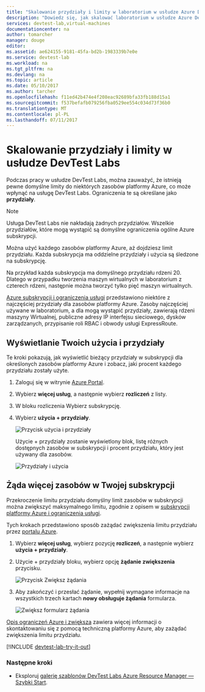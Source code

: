 ```yaml
---
title: "Skalowanie przydziały i limity w laboratorium w usłudze Azure DevTest Labs | Dokumentacja firmy Microsoft"
description: "Dowiedz się, jak skalować laboratorium w usłudze Azure DevTest Labs"
services: devtest-lab,virtual-machines
documentationcenter: na
author: tomarcher
manager: douge
editor: 
ms.assetid: ae624155-9181-45fa-bd2b-1983339b7e0e
ms.service: devtest-lab
ms.workload: na
ms.tgt_pltfrm: na
ms.devlang: na
ms.topic: article
ms.date: 05/10/2017
ms.author: tarcher
ms.openlocfilehash: f11ed42b474e4f208eac92689bfa33fb188d15a1
ms.sourcegitcommit: f537befafb079256fba0529ee554c034d73f36b0
ms.translationtype: MT
ms.contentlocale: pl-PL
ms.lasthandoff: 07/11/2017
---
```

# <a name="scale-quotas-and-limits-in-devtest-labs"></a>Skalowanie przydziały i limity w usłudze DevTest Labs
Podczas pracy w usłudze DevTest Labs, można zauważyć, że istnieją pewne domyślne limity do niektórych zasobów platformy Azure, co może wpłynąć na usługę DevTest Labs. Ograniczenia te są określane jako **przydziały**.

> [!NOTE]
> Usługa DevTest Labs nie nakładają żadnych przydziałów. Wszelkie przydziałów, które mogą wystąpić są domyślne ograniczenia ogólne Azure subskrypcji.

Można użyć każdego zasobów platformy Azure, aż dojdziesz limit przydziału. Każda subskrypcja ma oddzielne przydziały i użycia są śledzone na subskrypcję.

Na przykład każda subskrypcja ma domyślnego przydziału rdzeni 20. Dlatego w przypadku tworzenia maszyn wirtualnych w laboratorium z czterech rdzeni, następnie można tworzyć tylko pięć maszyn wirtualnych. 

[Azure subskrypcji i ograniczenia usługi](https://docs.microsoft.com/azure/azure-subscription-service-limits) przedstawiono niektóre z najczęściej przydziały dla zasobów platformy Azure. Zasoby najczęściej używane w laboratorium, a dla mogą wystąpić przydziały, zawierają rdzeni maszyny Wirtualnej, publiczne adresy IP interfejsu sieciowego, dysków zarządzanych, przypisanie roli RBAC i obwody usługi ExpressRoute.

## <a name="view-your-usage-and-quotas"></a>Wyświetlanie Twoich użycia i przydziały
Te kroki pokazują, jak wyświetlić bieżący przydziały w subskrypcji dla określonych zasobów platformy Azure i zobacz, jaki procent każdego przydziału zostały użyte.

1. Zaloguj się w witrynie [Azure Portal](http://go.microsoft.com/fwlink/p/?LinkID=525040).
1. Wybierz **więcej usług**, a następnie wybierz **rozliczeń** z listy.
1. W bloku rozliczenia Wybierz subskrypcję.
4. Wybierz **użycia + przydziały**.

   ![Przycisk użycia i przydziały](./media/devtest-lab-scale-lab/devtestlab-usage-and-quotas.png)

   Użycie + przydziały zostanie wyświetlony blok, listę różnych dostępnych zasobów w subskrypcji i procent przydziału, który jest używany dla zasobów.

   ![Przydziały i użycia](./media/devtest-lab-scale-lab/devtestlab-view-quotas.png)

## <a name="requesting-more-resources-in-your-subscription"></a>Żąda więcej zasobów w Twojej subskrypcji
Przekroczenie limitu przydziału domyślny limit zasobów w subskrypcji można zwiększyć maksymalnego limitu, zgodnie z opisem w [subskrypcji platformy Azure i ograniczenia usługi](https://docs.microsoft.com/azure/azure-subscription-service-limits).

Tych krokach przedstawiono sposób zażądać zwiększenia limitu przydziału przez [portalu Azure](http://go.microsoft.com/fwlink/p/?LinkID=525040).

1. Wybierz **więcej usług**, wybierz pozycję **rozliczeń**, a następnie wybierz **użycia + przydziały**.
1. Użycie + przydziały bloku, wybierz opcję **żądanie zwiększenia** przycisku.

   ![Przycisk Zwiększ żądania](./media/devtest-lab-scale-lab/devtestlab-request-increase.png)

1. Aby zakończyć i przesłać żądanie, wypełnij wymagane informacje na wszystkich trzech kartach **nowy obsługuje żądania** formularza.

   ![Zwiększ formularz żądania](./media/devtest-lab-scale-lab/devtestlab-support-form.png)

[Opis ograniczeń Azure i zwiększa](https://azure.microsoft.com/blog/azure-limits-quotas-increase-requests/) zawiera więcej informacji o skontaktowaniu się z pomocą techniczną platformy Azure, aby zażądać zwiększenia limitu przydziału.



[!INCLUDE [devtest-lab-try-it-out](../../includes/devtest-lab-try-it-out.md)]

### <a name="next-steps"></a>Następne kroki
* Eksploruj [galerię szablonów DevTest Labs Azure Resource Manager — Szybki Start](https://github.com/Azure/azure-devtestlab/tree/master/Samples).
